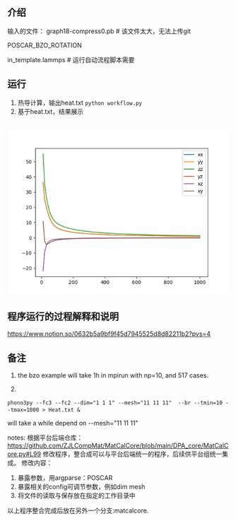 
## 介绍
输入的文件：
graph18-compress0.pb # 该文件太大，无法上传git

POSCAR_BZO_ROTATION

in_template.lammps # 运行自动流程脚本需要
## 运行
1. 热导计算，输出heat.txt
```python workflow.py```
2. 基于heat.txt，结果展示
```python heat-plot.py
```
![h-p](./img.png)

## 程序运行的过程解释和说明
https://www.notion.so/0632b5a9bf9f45d7945525d8d82211b2?pvs=4
## 备注
1. the bzo example will take 1h in mpirun with np=10, and 517 cases.

2. 
  ```
phono3py --fc3 --fc2 --dim="1 1 1" --mesh="11 11 11"  --br --tmin=10 --tmax=1000 > Heat.txt &
```

will take a while depend on --mesh="11 11 11"

notes:
根据平台后端仓库：
https://github.com/ZJLCompMat/MatCalCore/blob/main/DPA_core/MatCalCore.py#L99
修改程序，整合成可以与平台后端统一的程序，后续供平台组统一集成。
修改内容：
1. 暴露参数，用argparse：POSCAR
2. 暴露相关的config可调节参数，例如dim mesh
3. 将文件的读取与保存放在指定的工作目录中
   
  以上程序整合完成后放在另外一个分支:matcalcore.